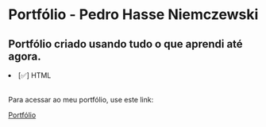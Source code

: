 # Portfólio - Pedro Hasse Niemczewski

## Portfólio criado usando tudo o que aprendi até agora.

<li>[✅] HTML</li>

<br>
<p>Para acessar ao meu portfólio, use este link:</p>
<a href="https://pedrohassen.github.io/portfolio/" target="_blanck">Portfólio</a>